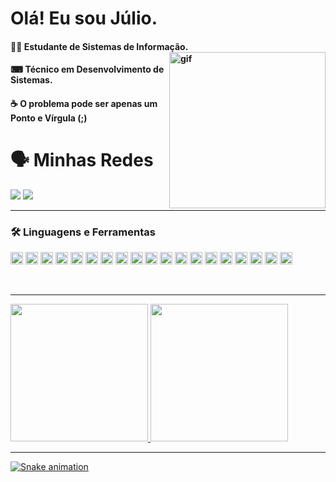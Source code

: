 # Olá! Eu sou Júlio.

<div>
  
####  👨‍💻 Estudante de Sistemas de Informação. <img align="right" alt="gif" width="250px" src="https://github.com/AsTunO/AsTunO/blob/main/GitGif/Brk.gif">
####  ⌨ Técnico em Desenvolvimento de Sistemas.                               
####  ☕ O problema pode ser apenas um Ponto e Vírgula (;)
  
</div>


# 🗣️ Minhas Redes

<a href="https://www.instagram.com/jcrs_01/" target="_blank"><img src="https://img.shields.io/badge/-Instagram-%23E4405F?style=for-the-badge&logo=instagram&logoColor=white" target="_blank"></a>
<a href="https://www.linkedin.com/in/jcr2707" target="_blank"><img src="https://img.shields.io/badge/-LinkedIn-%230077B5?style=for-the-badge&logo=linkedin&logoColor=white" target="_blank"></a>

---

</div>

### 🛠️ Linguagens e Ferramentas

</div>
<p>
<img height="20em" src="https://img.shields.io/badge/GitHub-100000?style=for-the-badge&logo=github&logoColor=white"/>
<img height="20em" src="https://img.shields.io/badge/Python-3776AB?style=for-the-badge&logo=python&logoColor=white"/>
<img height="20em" src="https://img.shields.io/badge/HTML5-E34F26?style=for-the-badge&logo=html5&logoColor=white"/>
<img height="20em" src="https://img.shields.io/badge/CSS3-1572B6?style=for-the-badge&logo=css3&logoColor=white"/>
<img height="20em" src="https://img.shields.io/badge/JavaScript-F7DF1E?style=for-the-badge&logo=javascript&logoColor=black"/>
<img height="20em" src="https://img.shields.io/badge/Java-ED8B00?style=for-the-badge&logo=java&logoColor=white"/>
<img height="20em" src="https://img.shields.io/badge/MySQL-00000F?style=for-the-badge&logo=mysql&logoColor=white"/>
<img height="20em" src="https://img.shields.io/badge/Docker-2CA5E0?style=for-the-badge&logo=docker&logoColor=white"/>
<img height="20em" src="https://img.shields.io/badge/Visual_Studio_Code-0078D4?style=for-the-badge&logo=visual%20studio%20code&logoColor=white"/>
<img height="20em" src="https://img.shields.io/badge/Eclipse-2C2255?style=for-the-badge&logo=eclipse&logoColor=white"/>
<img height="20em" src="https://img.shields.io/badge/Arduino_IDE-00979D?style=for-the-badge&logo=arduino&logoColor=white"/>
<img height="20em" src="https://img.shields.io/badge/sublime_text-%23575757.svg?&style=for-the-badge&logo=sublime-text&logoColor=important"/>
<img height="20em" src="https://img.shields.io/badge/PyCharm-000000.svg?&style=for-the-badge&logo=PyCharm&logoColor=white"/>
<img height="20em" src="https://img.shields.io/badge/IntelliJIDEA-000000.svg?style=for-the-badge&logo=intellij-idea&logoColor=white"/>
<img height="20em" src="https://img.shields.io/badge/Notepad++-90E59A.svg?style=for-the-badge&logo=notepad%2B%2B&logoColor=black"/>
<img height="20em" src="https://img.shields.io/badge/Arduino-00979D?style=for-the-badge&logo=Arduino&logoColor=white"/>
<img height="20em" src="https://img.shields.io/badge/Microsoft_SQL_Server-CC2927?style=for-the-badge&logo=microsoft-sql-server&logoColor=white"/>
<img height="20em" src="https://img.shields.io/badge/Notion-000000?style=for-the-badge&logo=notion&logoColor=white"/>
<img height="20em" src="https://img.shields.io/badge/Adobe%20Photoshop-31A8FF?style=for-the-badge&logo=Adobe%20Photoshop&logoColor=black"/>

</p>

</br>

---
<div>
  <a href="https://github.com/AsTunO">
  <img height="220em" src="https://github-readme-stats.vercel.app/api?username=AsTunO&show_icons=true&theme=midnight-purple&include_all_commits=true&count_private=true"/>
  <img height="220em" src="https://github-readme-stats.vercel.app/api/top-langs/?username=AsTunO&langs_count=16&theme=midnight-purple"/>
</div>

---

![Snake animation](https://github.com/AsTunO/AsTunO/blob/output/github-contribution-grid-snake.svg)

